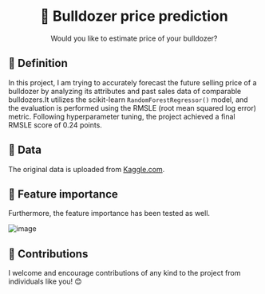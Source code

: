 
<div align="center">
  <h1 >
    🚜 Bulldozer price prediction
  </h1>
  Would you like to estimate price of your bulldozer?
</div>

## 💠 Definition
In this project, I am trying to accurately forecast the future selling price of a bulldozer by analyzing its attributes and past sales data of comparable bulldozers.It utilizes the scikit-learn `RandomForestRegressor()` model, and the evaluation is performed using the RMSLE (root mean squared log error) metric. Following hyperparameter tuning, the project achieved a final RMSLE score of 0.24 points.

## 💠 Data
The original data is uploaded from [Kaggle.com](https://www.kaggle.com/competitions/bluebook-for-bulldozers/overview).

## 💠 Feature importance 
Furthermore, the feature importance has been tested as well.

![image](https://github.com/nika-va/Bulldozer-price-prediction/assets/110852167/9cc92faa-696e-4ca5-b09d-81112fa885d1)

## 💠 Contributions
I welcome and encourage contributions of any kind to the project from individuals like you! 😊
